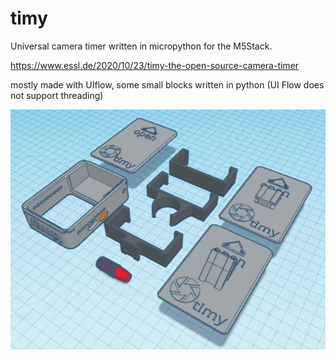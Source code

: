 # timy
Universal camera timer written in micropython for the M5Stack.

https://www.essl.de/2020/10/23/timy-the-open-source-camera-timer

mostly made with UIflow, some small blocks written in python (UI Flow does not support threading)

![timy stl files](https://github.com/dirkessl/timy/blob/main/docs/stl.png)
